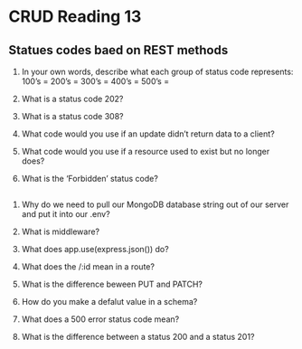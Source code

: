 # CRUD Reading 13

## Statues codes baed on REST methods

1. In your own words, describe what each group of status code represents:
100’s =
200’s =
300’s =
400’s =
500’s =

2. What is a status code 202?

3. What is a status code 308?

4. What code would you use if an update didn’t return data to a client?

5. What code would you use if a resource used to exist but no longer does?

6. What is the ‘Forbidden’ status code?

## 
1. Why do we need to pull our MongoDB database string out of our server and put it into our .env?

2. What is middleware?

3. What does app.use(express.json()) do?

4. What does the /:id mean in a route?

5. What is the difference beween PUT and PATCH?

6. How do you make a defalut value in a schema?

7. What does a 500 error status code mean?

8. What is the difference between a status 200 and a status 201?
